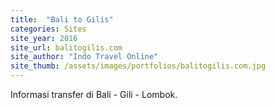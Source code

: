```yaml
---
title:  "Bali to Gilis"
categories: Sites
site_year: 2016
site_url: balitogilis.com
site_author: "Indo Travel Online"
site_thumb: /assets/images/portfolios/balitogilis.com.jpg
---
```


Informasi transfer di Bali - Gili - Lombok.